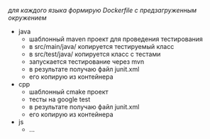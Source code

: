 *для каждого языка формирую Dockerfile с предзагруженным окружением*

+ java
  + шаблонный maven проект для проведения тестирования
  + в src/main/java/ копируется тестируемый класс
  + в src/test/java/ копируется класс с тестами
  + запускается тестирование через mvn
  + в результате получаю файл junit.xml
  + его копирую из контейнера
+ cpp
  + шаблонный cmake проект
  + тесты на google test
  + в результате получаю файл junit.xml
  + его копирую из контейнера
+ js
  + ...